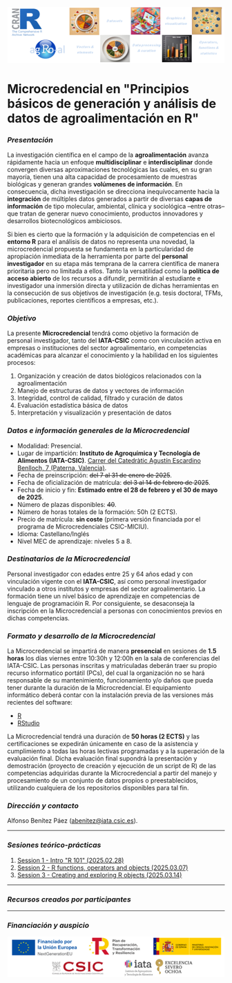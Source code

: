 ![](agroal_banner.png "agRoalMC banner")

# Microcredencial en "Principios básicos de generación y análisis de datos de agroalimentación en R"

### *Presentación*

La investigación científica en el campo de la **agroalimentación** avanza rápidamente hacia un enfoque **multidisciplinar** e **interdisciplinar** donde convergen diversas aproximaciones tecnológicas las cuales, en su gran mayoría, tienen una alta capacidad de procesamiento de muestras biológicas y generan grandes **volúmenes de información**. En consecuencia, dicha investigación se direcciona inequívocamente hacia la **integración** de múltiples datos generados a partir de diversas **capas de información** de tipo molecular, ambiental, clínica y sociológica –entre otras– que tratan de generar nuevo conocimiento, productos innovadores y desarrollos biotecnológicos ambiciosos.

Si bien es cierto que la formación y la adquisición de competencias en el **entorno R** para el análisis de datos no representa una novedad, la microcredencial propuesta se fundamenta en la particularidad de apropiación inmediata de la herramienta por parte del **personal investigador** en su etapa más temprana de la carrera científica de manera prioritaria pero no limitada a ellos. Tanto la versatilidad como la **política de acceso abierto** de los recursos a difundir, permitirán al estudiante e investigador una inmersión directa y utilización de dichas herramientas en la consecución de sus objetivos de investigación (e.g. tesis doctoral, TFMs, publicaciones, reportes científicos a empresas, etc.). 

### *Objetivo*

La presente **Microcredencial** tendrá como objetivo la formación de personal investigador, tanto del **IATA-CSIC** como con vinculación activa en empresas o instituciones del sector agroalimentario, en competencias académicas para  alcanzar el conocimiento y la habilidad en los siguientes procesos:

<!-- unordered lists -->
1. Organización y creación de datos biológicos relacionados con la agroalimentación
2. Manejo de estructuras de datos y vectores de información
3. Integridad, control de calidad, filtrado y curación de datos
4. Evaluación estadística básica de datos
5. Interpretación y visualización y presentación de datos

### *Datos e información generales de la Microcredencial*

<!-- unordered lists -->
* Modalidad: Presencial.
* Lugar de impartición: **Instituto de Agroquímica y Tecnología de Alimentos (IATA-CSIC)**. [Carrer del Catedràtic Agustín Escardino Benlloch, 7 (Paterna, Valencia)](https://g.co/kgs/LRrDs2k).
* Fecha de preinscripción: ~~del 7 al 31 de enero de 2025~~.
* Fecha de oficialización de matrícula: ~~del 3 al 14 de febrero de 2025~~.
* Fecha de inicio y fin: **Estimado entre el 28 de febrero y el 30 de mayo de 2025**.
* Número de plazas disponibles: ~~40~~.
* Número de horas totales de la formación: 50h (2 ECTS).
* Precio de matrícula: **sin coste** (primera versión financiada por el programa de Microcredenciales CSIC-MICIU).
* Idioma: Castellano/Inglés
* Nivel MEC de aprendizaje: niveles 5 a 8.

### *Destinatarios de la Microcredencial*

Personal investigador con edades entre 25 y  64 años edad y con vinculación vigente con el **IATA-CSIC**, así como personal investigador vinculado a otros institutos y empresas del sector agroalimentario. La formación tiene un nivel básico de aprendizaje en competencias de lenguaje de programacióin R. Por consiguiente, se desaconseja la inscripción en la Microcredencial a personas con conocimientos previos en dichas competencias.

### *Formato y desarrollo de la Microcredencial*

La Microcredencial se impartirá de manera **presencial** en sesiones de **1.5 horas** los días viernes entre 10:30h y 12:00h en la sala de conferencias del IATA-CSIC. Las personas inscritas y matriculadas deberán traer su propio recurso informatico portátil (PCs), del cual la organización no se hará responsable de su mantenimiento, funcionamiento y/o daños que pueda tener durante la duración de la Microcredencial. El equipamiento informático deberá contar con la instalación previa de las versiones más recientes del software:

<!-- unordered lists -->
* [R](https://cran.r-project.org/)
* [RStudio](https://posit.co/download/rstudio-desktop/)

La Microcredencial tendrá una duración de **50 horas (2 ECTS)** y las certificaciones se expedirán únicamente en caso de la asistencia y cumplimiento a todas las horas lectivas programadas y a la superación de la evaluación final. Dicha evaluación final supondrá la presentación y demostración (proyecto de creación y ejecución de un script de R) de las competencias adquiridas durante la Microcredencial a partir del manejo y procesamiento de un conjunto de datos propios o preestablecidos, utilizando cualquiera de los repositorios disponibles para tal fin.

### *Dirección y contacto*

Alfonso Benítez Páez (abenitez@iata.csic.es).

---

### *Sesiones teórico-prácticas*

<!-- ordered lists -->
1. [Session 1 - Intro "R 101" (2025.02.28)](https://agro-al.github.io)
2. [Session 2 - R functions, operators and objects (2025.03.07)](https://agro-al.github.io)
3. [Session 3 - Creating and exploring R objects (2025.03.14)](https://agro-al.github.io)

---

### *Recursos creados por participantes*


---

### *Financiación y auspicio*
![](agroal_support.png "agRoalMC support")
